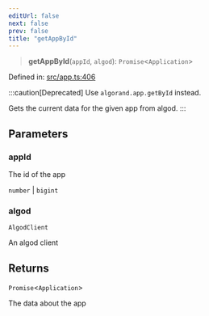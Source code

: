 ```yaml
---
editUrl: false
next: false
prev: false
title: "getAppById"
---
```


> **getAppById**(`appId`, `algod`): `Promise`\<`Application`\>

Defined in: [src/app.ts:406](https://github.com/algorandfoundation/algokit-utils-ts/blob/45957336d0cbf88c980c0a3343335a5e5e142c93/src/app.ts#L406)

:::caution[Deprecated]
Use `algorand.app.getById` instead.

Gets the current data for the given app from algod.
:::

## Parameters

### appId

The id of the app

`number` | `bigint`

### algod

`AlgodClient`

An algod client

## Returns

`Promise`\<`Application`\>

The data about the app
